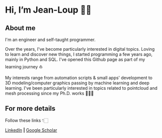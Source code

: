 # Hi, I’m Jean-Loup 🖐🏻

## About me

I'm an engineer and self-taught programmer.

Over the years, I've become particularly interested in digital topics. Loving to learn and discover new things, I started programming a few years ago, mainly in Python and SQL. I've opened this Github page as part of my learning journey ⛵

My interests range from automation scripts & small apps' development to 3D modeling/computer graphics passing by machine learning and deep learning. I've been particularly interested in topics related to pointcloud and mesh processing since my Ph.D. works 👨🏻‍🔬

## For more details

Follow these links 👇🏻

[LinkedIn][LinkedIn] **|**
[Google Scholar][Google Scholar]

[LinkedIn]: https://www.linkedin.com/in/jean-loup-gregorio/
[Google Scholar]: https://scholar.google.com/citations?user=sOZSmWAAAAAJ&hl=fr&oi=ao
